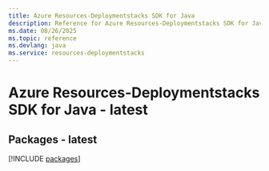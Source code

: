 ```yaml
---
title: Azure Resources-Deploymentstacks SDK for Java
description: Reference for Azure Resources-Deploymentstacks SDK for Java
ms.date: 08/26/2025
ms.topic: reference
ms.devlang: java
ms.service: resources-deploymentstacks
---
```

# Azure Resources-Deploymentstacks SDK for Java - latest
## Packages - latest
[!INCLUDE [packages](resources-deploymentstacks-index.md)]